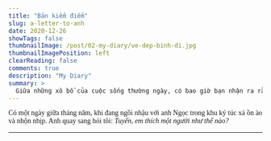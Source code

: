 ```yaml
---
title: "Bản kiểm điểm"
slug: a-letter-to-anh
date: 2020-12-26
showTags: false
thumbnailImage: /post/02-my-diary/ve-dep-binh-di.jpg
thumbnailImagePosition: left
clearReading: false	
comments: true
description: "My Diary"
summary: >
  Giữa những xô bồ của cuộc sống thường ngày, có bao giờ bạn nhận ra rằng, đôi khi những điều nhỏ bé, giản dị quanh ta lại chính là những thứ đáng yêu nhất mà bấy lâu nay ta vẫn đang kiếm tìm hay không...
---
```


<p style = "font-family:Lora; font-weight: 400">Có một ngày giữa tháng năm, khi đang ngồi nhậu với anh Ngọc trong khu ký túc xá ồn ào và nhộn nhịp. Anh quay sang hỏi tôi: <i>Tuyến, em thích một người như thế nào?</i></p>

---

